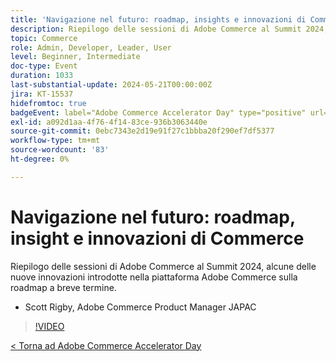 ```yaml
---
title: 'Navigazione nel futuro: roadmap, insights e innovazioni di Commerce'
description: Riepilogo delle sessioni di Adobe Commerce al Summit 2024, alcune delle nuove innovazioni introdotte nella piattaforma Adobe Commerce sulla roadmap a breve termine.
topic: Commerce
role: Admin, Developer, Leader, User
level: Beginner, Intermediate
doc-type: Event
duration: 1033
last-substantial-update: 2024-05-21T00:00:00Z
jira: KT-15537
hidefromtoc: true
badgeEvent: label="Adobe Commerce Accelerator Day" type="positive" url="https://experienceleague.adobe.com/en/docs/events/apac-commerce-recordings/2024/overview"
exl-id: a092d1aa-4f76-4f14-83ce-936b3063440e
source-git-commit: 0ebc7343e2d19e91f27c1bbba20f290ef7df5377
workflow-type: tm+mt
source-wordcount: '83'
ht-degree: 0%

---
```


# Navigazione nel futuro: roadmap, insight e innovazioni di Commerce

Riepilogo delle sessioni di Adobe Commerce al Summit 2024, alcune delle nuove innovazioni introdotte nella piattaforma Adobe Commerce sulla roadmap a breve termine.

+ Scott Rigby, Adobe Commerce Product Manager JAPAC

>[!VIDEO](https://video.tv.adobe.com/v/3429264/?learn=on)

[&lt; Torna ad Adobe Commerce Accelerator Day](./overview.md)
